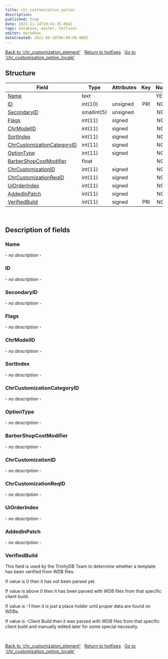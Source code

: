 ```yaml
---
title: chr_customization_option
description: 
published: true
date: 2021-11-14T19:41:35.084Z
tags: database, master, hotfixes
editor: markdown
dateCreated: 2021-08-30T06:00:00.000Z
---
```


<a href="https://dev.trinitycore.info/en/database/master/hotfixes/chr_customization_element" class="mt-5 v-btn v-btn--depressed v-btn--flat v-btn--outlined theme--light v-size--default darkblue--text text--lighten-3"><span class="v-btn__content"><i aria-hidden="true" class="v-icon notranslate v-icon--left mdi mdi-arrow-left theme--light"></i><span>Back to 'chr_customization_element'</span></span></a>&nbsp;&nbsp;&nbsp;<a href="https://dev.trinitycore.info/en/database/master/hotfixes/home" class="mt-5 v-btn v-btn--depressed v-btn--flat v-btn--outlined theme--light v-size--default darkblue--text text--lighten-3"><span class="v-btn__content"><i aria-hidden="true" class="v-icon notranslate v-icon--left mdi mdi-home-outline theme--light"></i><span>Return to hotfixes</span></span></a>&nbsp;&nbsp;&nbsp;<a href="https://dev.trinitycore.info/en/database/master/hotfixes/chr_customization_option_locale" class="mt-5 v-btn v-btn--depressed v-btn--flat v-btn--outlined theme--light v-size--default darkblue--text text--lighten-3"><span class="v-btn__content"><span>Go to 'chr_customization_option_locale'</span><i aria-hidden="true" class="v-icon notranslate v-icon--right mdi mdi-arrow-right theme--light"></i></span></a>

## Structure

| Field | Type | Attributes | Key | Null | Default | Extra | Comment |
| --- | --- | --- | :---: | :---: | --- | --- | --- |
| [Name](#name) | text |  |  | YES | NULL |  |  |
| [ID](#id) | int(10) | unsigned | PRI | NO | 0 |  |  |
| [SecondaryID](#secondaryid) | smallint(5) | unsigned |  | NO | 0 |  |  |
| [Flags](#flags) | int(11) | signed |  | NO | 0 |  |  |
| [ChrModelID](#chrmodelid) | int(11) | signed |  | NO | 0 |  |  |
| [SortIndex](#sortindex) | int(11) | signed |  | NO | 0 |  |  |
| [ChrCustomizationCategoryID](#chrcustomizationcategoryid) | int(11) | signed |  | NO | 0 |  |  |
| [OptionType](#optiontype) | int(11) | signed |  | NO | 0 |  |  |
| [BarberShopCostModifier](#barbershopcostmodifier) | float |  |  | NO | 0 |  |  |
| [ChrCustomizationID](#chrcustomizationid) | int(11) | signed |  | NO | 0 |  |  |
| [ChrCustomizationReqID](#chrcustomizationreqid) | int(11) | signed |  | NO | 0 |  |  |
| [UiOrderIndex](#uiorderindex) | int(11) | signed |  | NO | 0 |  |  |
| [AddedInPatch](#addedinpatch) | int(11) | signed |  | NO | 0 |  |  |
| [VerifiedBuild](#verifiedbuild) | int(11) | signed | PRI | NO | 0 |  |  |
&nbsp;
## Description of fields

### Name
*- no description -*
&nbsp;

### ID
*- no description -*
&nbsp;

### SecondaryID
*- no description -*
&nbsp;

### Flags
*- no description -*
&nbsp;

### ChrModelID
*- no description -*
&nbsp;

### SortIndex
*- no description -*
&nbsp;

### ChrCustomizationCategoryID
*- no description -*
&nbsp;

### OptionType
*- no description -*
&nbsp;

### BarberShopCostModifier
*- no description -*
&nbsp;

### ChrCustomizationID
*- no description -*
&nbsp;

### ChrCustomizationReqID
*- no description -*
&nbsp;

### UiOrderIndex
*- no description -*
&nbsp;

### AddedInPatch
*- no description -*
&nbsp;

### VerifiedBuild
This field is used by the TrinityDB Team to determine whether a template has been verified from WDB files.

If value is 0 then it has not been parsed yet.

If value is above 0 then it has been parsed with WDB files from that specific client build.

If value is -1 then it is just a place holder until proper data are found on WDBs.

If value is -Client Build then it was parsed with WDB files from that specific client build and manually edited later for some special necessity.

&nbsp;

<a href="https://dev.trinitycore.info/en/database/master/hotfixes/chr_customization_element" class="mt-5 v-btn v-btn--depressed v-btn--flat v-btn--outlined theme--light v-size--default darkblue--text text--lighten-3"><span class="v-btn__content"><i aria-hidden="true" class="v-icon notranslate v-icon--left mdi mdi-arrow-left theme--light"></i><span>Back to 'chr_customization_element'</span></span></a>&nbsp;&nbsp;&nbsp;<a href="https://dev.trinitycore.info/en/database/master/hotfixes/home" class="mt-5 v-btn v-btn--depressed v-btn--flat v-btn--outlined theme--light v-size--default darkblue--text text--lighten-3"><span class="v-btn__content"><i aria-hidden="true" class="v-icon notranslate v-icon--left mdi mdi-home-outline theme--light"></i><span>Return to hotfixes</span></span></a>&nbsp;&nbsp;&nbsp;<a href="https://dev.trinitycore.info/en/database/master/hotfixes/chr_customization_option_locale" class="mt-5 v-btn v-btn--depressed v-btn--flat v-btn--outlined theme--light v-size--default darkblue--text text--lighten-3"><span class="v-btn__content"><span>Go to 'chr_customization_option_locale'</span><i aria-hidden="true" class="v-icon notranslate v-icon--right mdi mdi-arrow-right theme--light"></i></span></a>

